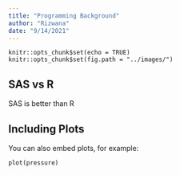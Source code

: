 ```yaml
---
title: "Programming Background"
author: "Rizwana"
date: "9/14/2021"
---
```


```{r setup, include=FALSE}
knitr::opts_chunk$set(echo = TRUE)
knitr::opts_chunk$set(fig.path = "../images/")
```

## SAS vs R

SAS is better than R
## Including Plots

You can also embed plots, for example:

```{r pressure, echo=FALSE}
plot(pressure)
```

